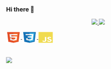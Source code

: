 ### Hi there 👋


<div align="center">
  <a href="https://github.com/viniciuscardosocsilva">
  <img height="170em" src="https://github-readme-stats.vercel.app/api?username=viniciuscardosocsilva&show_icons=true&theme=nebula&include_all_commits=true&count_private=true"/>
    <img height="170em" src="https://github-readme-stats.vercel.app/api/top-langs/?username=viniciuscardosocsilva&layout=compact&langs_count=168theme=nebula"/>
</div>

  <div style="display: inline_block"><br>
  <img align="center" alt="Rafa-HTML" height="30" width="40" src="https://raw.githubusercontent.com/devicons/devicon/master/icons/html5/html5-original.svg">
  <img align="center" alt="Rafa-CSS" height="30" width="40" src="https://raw.githubusercontent.com/devicons/devicon/master/icons/css3/css3-original.svg">
  <img align="center" alt="Rafa-Js" height="30" width="40" src="https://raw.githubusercontent.com/devicons/devicon/master/icons/javascript/javascript-plain.svg">
</div>
  
  #
  
  <div> 
  <a href="https://www.linkedin.com/in/viniciusvccs" target="_blank"><img src="https://img.shields.io/badge/-LinkedIn-%230077B5?style=for-the-badge&logo=linkedin&logoColor=white" target="_blank"></a> 
</div>
